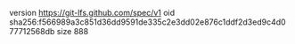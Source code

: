 version https://git-lfs.github.com/spec/v1
oid sha256:f566989a3c851d36dd9591de335c2e3dd02e876c1ddf2d3ed9c4d077712568db
size 888
